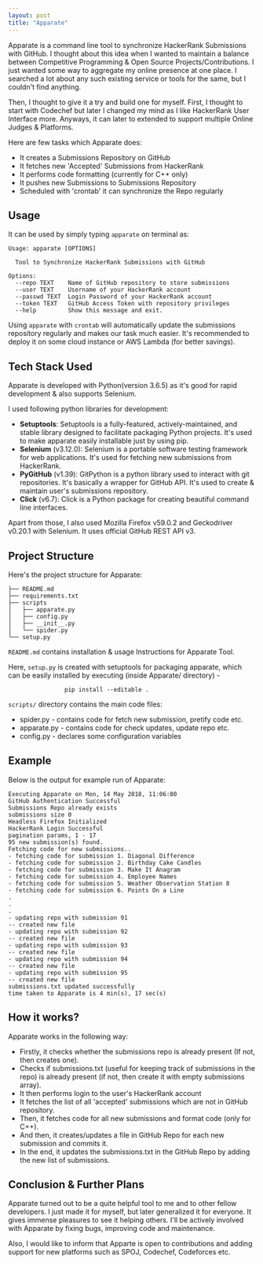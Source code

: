 ```yaml
---
layout: post
title: "Apparate"
---
```


Apparate is a command line tool to synchronize HackerRank Submissions with GitHub. I thought about this idea when I wanted to maintain a balance between Competitive Programming & Open Source Projects/Contributions. I just wanted some way to aggregate my online presence at one place. I searched a lot about any such existing service or tools for the same, but I couldn't find anything.

Then, I thought to give it a try and build one for myself. First, I thought to start with Codechef but later I changed my mind as I like HackerRank User Interface more. Anyways, it can later to extended to support multiple Online Judges & Platforms.

Here are few tasks which Apparate does:

* It creates a Submissions Repository on GitHub
* It fetches new 'Accepted' Submissions from HackerRank
* It performs code formatting (currently for C++ only)
* It pushes new Submissions to Submissions Repository
* Scheduled with 'crontab' it can synchronize the Repo regularly

## Usage

It can be used by simply typing `apparate` on terminal as:

```
Usage: apparate [OPTIONS]

  Tool to Synchronize HackerRank Submissions with GitHub

Options:
  --repo TEXT    Name of GitHub repository to store submissions
  --user TEXT    Username of your HackerRank account
  --passwd TEXT  Login Password of your HackerRank account
  --token TEXT   GitHub Access Token with repository privileges
  --help         Show this message and exit.
```

Using `apparate` with `crontab` will automatically update the submissions repository regularly and makes our task much easier. It's recommended to deploy it on some cloud instance or AWS Lambda (for better savings). 

## Tech Stack Used

Apparate is developed with Python(version 3.6.5) as it's good for rapid development & also supports Selenium. 

I used following python libraries for development:
 - **Setuptools**: Setuptools is a fully-featured, actively-maintained, and stable library designed to facilitate packaging Python projects. It's used to make apparate easily installable just by using pip.
 - **Selenium** (v3.12.0): Selenium is a portable software testing framework for web applications. It's used for fetching new submissions from HackerRank.
 - **PyGitHub** (v1.39): GitPython is a python library used to interact with git repositories. It's basically a wrapper for GitHub API. It's used to create & maintain user's submissions repository. 
 - **Click** (v6.7): Click is a Python package for creating beautiful command line interfaces.

Apart from those, I also used Mozilla Firefox v59.0.2 and Geckodriver v0.20.1 with Selenium. It uses official GitHub REST API v3.

## Project Structure
Here's the project structure for Apparate:
```
├── README.md
├── requirements.txt
├── scripts
│   ├── apparate.py
│   ├── config.py
│   ├── __init__.py
│   └── spider.py
└── setup.py
```
`README.md` contains installation & usage Instructions for Apparate Tool.

Here, `setup.py` is created with setuptools for packaging apparate, which can be easily installed by executing (inside Apparate/ directory) -

                    pip install --editable .

`scripts/` directory contains the main code files:
 - spider.py - contains code for fetch new submission, pretify code etc.
 - apparate.py - contains code for check updates, update repo etc. 
 - config.py - declares some configuration variables

## Example
   Below is the output for example run of Apparate:
   ```
Executing Apparate on Mon, 14 May 2018, 11:06:00
GitHub Authentication Successful
Submissions Repo already exists
submissions size 0
Headless Firefox Initialized
HackerRank Login Successful
pagination params, 1 - 17
95 new submission(s) found.
Fetching code for new submissions..
- fetching code for submission 1. Diagonal Difference
- fetching code for submission 2. Birthday Cake Candles
- fetching code for submission 3. Make It Anagram
- fetching code for submission 4. Employee Names
- fetching code for submission 5. Weather Observation Station 8
- fetching code for submission 6. Points On a Line
   .
   .
   .
- updating repo with submission 91 
   -- created new file 
- updating repo with submission 92 
   -- created new file 
- updating repo with submission 93
   -- created new file 
- updating repo with submission 94 
   -- created new file 
- updating repo with submission 95 
   -- created new file 
submissions.txt updated successfully 
time taken to Apparate is 4 min(s), 17 sec(s)
   ```
## How it works?

Apparate works in the following way:
 - Firstly, it checks whether the submissions repo is already present (If not, then creates one).
 - Checks if submissions.txt (useful for keeping track of submissions in the repo) is already present (if not, then create it with empty submissions array).
 - It then performs login to the user's HackerRank account 
 - It fetches the list of all 'accepted' submissions which are not in GitHub repository.
 - Then, it fetches code for all new submissions and format code (only for C++).
 - And then, it creates/updates a file in GitHub Repo for each new submission and commits it.
 - In the end, it updates the submissions.txt in the GitHub Repo by adding the new list of submissions.

## Conclusion & Further Plans
Apparate turned out to be a quite helpful tool to me and to other fellow developers. I just made it for myself, but later generalized it for everyone. It gives immense pleasures to see it helping others. I'll be actively involved with Apparate by fixing bugs, improving code and maintenance.  

Also, I would like to inform that Apparte is open to contributions and adding support for new platforms such as SPOJ, Codechef, Codeforces etc.
